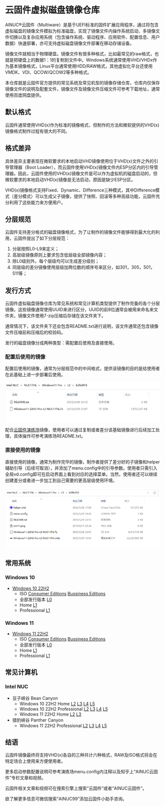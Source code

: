 # 云固件虚拟磁盘镜像仓库

AINUC®️云固件（Multiware）是基于UEFI标准的固件扩展应用程序，通过将包含虚拟磁盘的镜像文件模拟为标准磁盘，实现了镜像文件内操作系统启动、多镜像文件切换以及复杂应用系统（包含操作系统、驱动程序、应用软件、配置信息、用户数据）快速部署，亦可支持虚拟磁盘镜像文件部署在移动存储设备。

镜像文件就相当于物理硬盘。镜像文件有很多种格式，比如最常见的raw格式，也就是把硬盘上的数据1：1的复制到文件中。Windows系统通常使用VHD/VHDx作为基本镜像格式，Linux平台通常使用HDD/RAW格式，其他虚拟化平台还使用VMDK、VDI、QCOW/QCOW2等多种格式。

本仓库就是云固件官方提供的常见系统及常见机型的镜像存储仓库，仓库内仅保存镜像文件的说明及配套文件，镜像文件及镜像文件压缩文件可参考下载地址，通常使用百度网盘提供。

## 默认格式

云固件通常使用VHD(x)作为标准的镜像格式，但制作的方法和微软提供的VHD(x)镜像格式制作过程有很大的不同。

## 格式差异

具体差异主要表现在微软要求的本地启动VHD镜像使用位于VHD(x)文件之外的引导管理器（Boot Loader），而云固件使用VHD(x)镜像文件内ESP分区内的引导管理器。因此，云固件使用的VHD(x)镜像文件是可以作为虚拟机的磁盘启动的，但微软要求的本地启动VHD(x)镜像是无法启动，原因是缺少ESP分区。

VHD(x)镜像格式支持Fixed、Dynamic、Difference三种模式，其中Difference模式（差分模式）可以生成父子镜像，提供了快照、回滚等多种高级功能，云固件充分利用了这些能力来方便用户。

## 分层规范

云固件支持差分格式的磁盘镜像格式，为了让制作的镜像文件能够得到最大化的利用，云固件提出了如下分层规范：

1. 分层按照L0-L9来定义；
1. 高层级镜像原则上要求包含低层级全部镜像内容；
1. 除L0级别外，每个层级均可以生成差分级别；
1. 同层级的差分镜像使用层级加两位数的顺序号来区分，如301，305，501，511等；

## 发行方式

云固件虚拟磁盘镜像仓库为常见系统和常见计算机类型提供了制作完备的各个分层镜像。这些镜像通常使用UUID来进行区分，UUID的前8位通常会被用来命名来文件夹，镜像文件使用7-zip压缩后存储在该文件夹下。

通常情况下，该文件夹下还会包含README.txt进行说明，该文件通常还包含镜像文件压缩前和压缩后的校验码。

发行的磁盘镜像分成两种类型：需配置后使用及直接使用。

### 配置后使用的镜像

配置后使用的镜像，通常为分层规范中的中间格式，提供该镜像的目的是给使用者在此基础上进一步部署后使用。

![需配置后使用的镜像参考](images/just-storage-vhdx.png)

配合[云固件演练场](https://pan.baidu.com/s/1NxE7xWEQ1zyGDaCV4T56NQ)镜像，使用者可以通过复制或者差分该基础镜像进行后续加工处理，具体操作可参考演练场README.txt。

### 直接使用的镜像

直接使用的镜像，通常为制作完毕的镜像，制作者提供了差分好的子镜像和helper辅助引导（后续可取消），并添加了menu.config中的引导参数。使用者只需引入全局vd.config即可在启动界面上看到对应的选择菜单。当然，使用者还可以继续创建差分或者进一步加工到自己需要的更高层级使用环境。

![直接使用的镜像参考](images/ready-to-play.png)

## 常用系统

### Windows 10

- [Windows 10 22H2](Windows/10/22H2/README.txt)  
  - ISO [Consumer Editions](Windows/10/22H2/ISO/9a093d20/README.txt) [Bussiness Editions](Windows/10/22H2/ISO/9a792b10/README.txt)
  - 全部发行版本 [L0](Windows/10/22H2/L0/a0b28d74/README.txt)
  - Home [L1](Windows/10/22H2/Home/a1c562f3/README.txt)
  - Professional [L1](Windows/10/22H2/Pro/a1fe3133/README.txt)

### Windows 11

- [Windows 11 22H2](Windows/11/22H2/README.txt)  
  - ISO [Consumer Editions](Windows/11/22H2/ISO/9b82c4b2/README.txt) [Bussiness Editions](Windows/11/22H2/ISO/9bee62ca/README.txt)
  - 全部发行版本 [L0](Windows/11/22H2/L0/b084f7dd/README.txt)
  - Home [L1](Windows/11/22H2/Home/b1978722/README.txt)
  - Professional [L1](Windows/11/22H2/Pro/b1882792/README.txt)

## 常见计算机

### Intel NUC

- 豆子峡谷 Bean Canyon
  - Windows 10 22H2 Home [L2](/Intel%20NUC/NUC8BE/Windows10%20Home/a2ea1d8a/README.txt) [L3](/Intel%20NUC/NUC8BE/Windows10%20Home/a37ef4e9/README.txt) [L4](/Intel%20NUC/NUC8BE/Windows10%20Home/a47de231/README.txt) [L5](/Intel%20NUC/NUC8BE/Windows10%20Home/a50c783d/README.txt)
  - Windows 10 22H2 Professional [L2](/Intel%20NUC/NUC8BE/Windows10%20Pro/a2ab3303/README.txt) [L3](/Intel%20NUC/NUC8BE/Windows10%20Pro/a37cc628/README.txt) [L4](/Intel%20NUC/NUC8BE/Windows10%20Pro/a4eb4f5b/README.txt) [L5](/Intel%20NUC/NUC8BE/Windows10%20Pro/a526a248/README.txt)
  - Windows 11 22H2 Home [L2](/Intel%20NUC/NUC8BE/Windows11%20Home/b213da86/README.txt) [L3](/Intel%20NUC/NUC8BE/Windows11%20Home/b36e1592/README.txt)
- 猎豹峡谷 Panther Canyon 
  - Windows 11 22H2 Professional [L2](/Intel%20NUC/NUC11PA/Windows11%20Pro/b2fe8f18/README.txt) [L3](/Intel%20NUC/NUC11PA/Windows11%20Pro/b3056145/README.txt) [L4](/Intel%20NUC/NUC11PA/Windows11%20Pro/b4e4fc19/README.txt) [L5](/Intel%20NUC/NUC11PA/Windows11%20Pro/b5ffb252/README.txt)

## 结语

云固件镜像最终将支持VHD(x)各自的三种共计六种格式，RAW及ISO格式将会在特定场合上使用来方便使用者。

更多启动参数配置说明可参考演练场menu.config内注释以及知乎上“AINUC云固件”专栏文章和视频。

云固件相关文章和视频可在搜索引擎上搜索“云固件”或者“AINUC云固件”。

欲了解更多信息可微信搜索“AINUC99”添加云固件小助手咨询。
